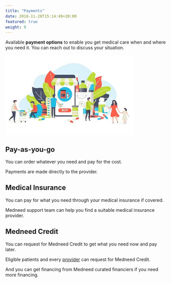 ```yaml
---
title: "Payments"
date: 2018-11-28T15:14:49+20:00 
featured: true
weight: 9
---
```


Available **payment options** to enable you get medical care when and where you need it. You can reach out to discuss your situation. 

![Some medicines](/images/illustrations/med-work.jpg)

## Pay-as-you-go 
You can order whatever you need and pay for the cost. 

Payments are made directly to the provider.


## Medical Insurance
You can pay for what you need through your medical insurance if covered.

Medneed support team can help you find a suitable medical insurance provider.


## Medneed Credit 
You can request for Medneed Credit to get what you need now and pay later. 

Eligible patients and every <a href="/services/provider">provider</a> can request for Medneed Credit. 

And you can get financing from Medneed curated financiers if you need more financing.

